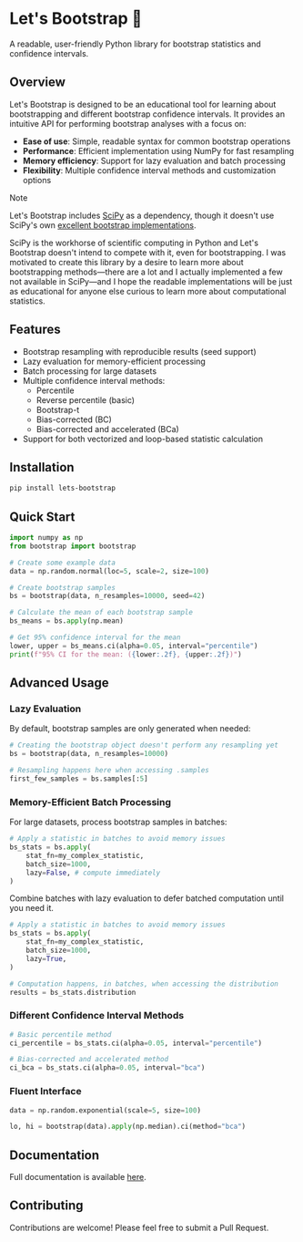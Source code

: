 # Let's Bootstrap 🥾

A readable, user-friendly Python library for bootstrap statistics and confidence intervals.

## Overview

Let's Bootstrap is designed to be an educational tool for learning about bootstrapping and different bootstrap confidence intervals. It provides an intuitive API for performing bootstrap analyses with a focus on:

- **Ease of use**: Simple, readable syntax for common bootstrap operations
- **Performance**: Efficient implementation using NumPy for fast resampling
- **Memory efficiency**: Support for lazy evaluation and batch processing
- **Flexibility**: Multiple confidence interval methods and customization options

> [!NOTE]
> Let's Bootstrap includes [SciPy](https://scipy.org/) as a dependency, though it doesn't use SciPy's own [excellent bootstrap implementations](https://docs.scipy.org/doc/scipy/reference/generated/scipy.stats.bootstrap.html).
>
> SciPy is the workhorse of scientific computing in Python and Let's Bootstrap doesn't intend to compete with it, even for bootstrapping. I was motivated to create this library by a desire to learn more about bootstrapping methods—there are a lot and I actually implemented a few not available in SciPy—and I hope the readable implementations will be just as educational for anyone else curious to learn more about computational statistics.

## Features

- Bootstrap resampling with reproducible results (seed support)
- Lazy evaluation for memory-efficient processing
- Batch processing for large datasets
- Multiple confidence interval methods:
  - Percentile
  - Reverse percentile (basic)
  - Bootstrap-t
  - Bias-corrected (BC)
  - Bias-corrected and accelerated (BCa)
- Support for both vectorized and loop-based statistic calculation

## Installation

```bash
pip install lets-bootstrap
```

## Quick Start

```python
import numpy as np
from bootstrap import bootstrap

# Create some example data
data = np.random.normal(loc=5, scale=2, size=100)

# Create bootstrap samples
bs = bootstrap(data, n_resamples=10000, seed=42)

# Calculate the mean of each bootstrap sample
bs_means = bs.apply(np.mean)

# Get 95% confidence interval for the mean
lower, upper = bs_means.ci(alpha=0.05, interval="percentile")
print(f"95% CI for the mean: ({lower:.2f}, {upper:.2f})")
```

## Advanced Usage

### Lazy Evaluation

By default, bootstrap samples are only generated when needed:

```python
# Creating the bootstrap object doesn't perform any resampling yet
bs = bootstrap(data, n_resamples=10000)

# Resampling happens here when accessing .samples
first_few_samples = bs.samples[:5]
```

### Memory-Efficient Batch Processing

For large datasets, process bootstrap samples in batches:

```python
# Apply a statistic in batches to avoid memory issues
bs_stats = bs.apply(
    stat_fn=my_complex_statistic, 
    batch_size=1000,
    lazy=False, # compute immediately
)
```

Combine batches with lazy evaluation to defer batched computation until you need it.

```python
# Apply a statistic in batches to avoid memory issues
bs_stats = bs.apply(
    stat_fn=my_complex_statistic, 
    batch_size=1000,
    lazy=True,
)

# Computation happens, in batches, when accessing the distribution
results = bs_stats.distribution
```

### Different Confidence Interval Methods

```python
# Basic percentile method
ci_percentile = bs_stats.ci(alpha=0.05, interval="percentile")

# Bias-corrected and accelerated method
ci_bca = bs_stats.ci(alpha=0.05, interval="bca")
```

### Fluent Interface

```python
data = np.random.exponential(scale=5, size=100)

lo, hi = bootstrap(data).apply(np.median).ci(method="bca")
```

## Documentation

Full documentation is available [here](https://daturkel.github.io/lets-bootstrap/bootstrap.html).

## Contributing

Contributions are welcome! Please feel free to submit a Pull Request.